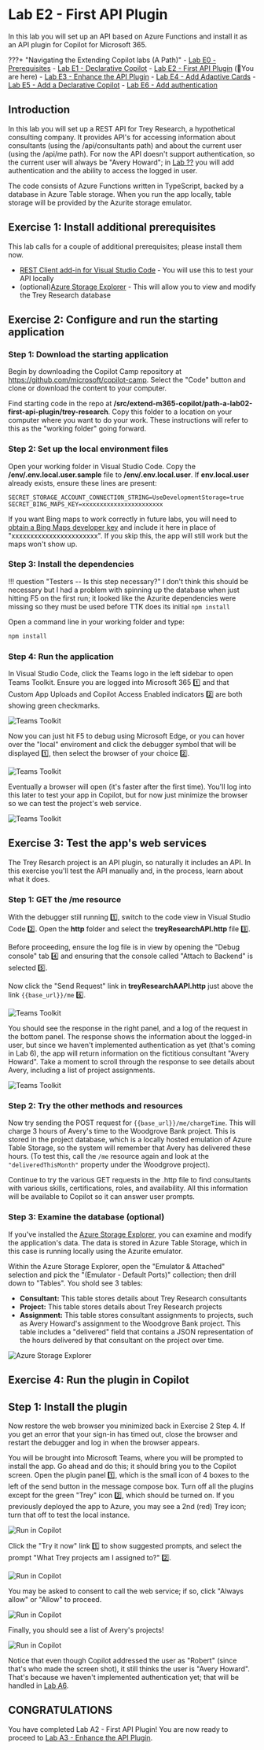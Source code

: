 # Lab E2 - First API Plugin

In this lab you will set up an API based on Azure Functions and install it as an API plugin for Copilot for Microsoft 365.

???+ "Navigating the Extending Copilot labs (A Path)"
    - [Lab E0 - Prerequisites](/copilot-camp/pages/extend-m365-copilot/00-prerequisites)
    - [Lab E1 - Declarative Copilot](/copilot-camp/pages/extend-m365-copilot/01-declarative-copilot)
    - [Lab E2 - First API Plugin](/copilot-camp/pages/extend-m365-copilot/02-api-plugin) (📍You are here)
    - [Lab E3 - Enhance the API Plugin](/copilot-camp/pages/extend-m365-copilot/03-enhance-api-plugin) 
    - [Lab E4 - Add Adaptive Cards](/copilot-camp/pages/extend-m365-copilot/04-add-adaptive-card)
    - [Lab E5 - Add a Declarative Copilot](/copilot-camp/pages/extend-m365-copilot/05-add-declarative-copilot)
    - [Lab E6 - Add authentication](/copilot-camp/pages/extend-m365-copilot/06-add-authentication)


## Introduction

In this lab you will set up a REST API for Trey Research, a hypothetical consulting company. It provides API's for accessing information about consultants (using the /api/consultants path) and about the current user (using the /api/me path). For now the API doesn't support authentication, so the current user will always be "Avery Howard"; in [Lab ??](#) you will add authentication and the ability to access the logged in user.

The code consists of Azure Functions written in TypeScript, backed by a database in Azure Table storage. When you run the app locally, table storage will be provided by the Azurite storage emulator.

## Exercise 1: Install additional prerequisites

This lab calls for a couple of additional prerequisites; please install them now.

* [REST Client add-in for Visual Studio Code](https://marketplace.visualstudio.com/items?itemName=humao.rest-client) - You will use this to test your API locally
* (optional)[Azure Storage Explorer](https://azure.microsoft.com/products/storage/storage-explorer) - This will allow you to view and modify the Trey Research database

## Exercise 2: Configure and run the starting application

### Step 1: Download the starting application

Begin by downloading the Copilot Camp repository at https://github.com/microsoft/copilot-camp. Select the "Code" button and clone or download the content to your computer.

Find starting code in the repo at **/src/extend-m365-copilot/path-a-lab02-first-api-plugin/trey-research**.
Copy this folder to a location on your computer where you want to do your work. These instructions will refer to this as the "working folder" going forward.

### Step 2: Set up the local environment files

Open your working folder in Visual Studio Code. Copy the **/env/.env.local.user.sample** file to **/env/.env.local.user**. If **env.local.user** already exists, ensure these lines are present:

~~~text
SECRET_STORAGE_ACCOUNT_CONNECTION_STRING=UseDevelopmentStorage=true
SECRET_BING_MAPS_KEY=xxxxxxxxxxxxxxxxxxxxxxx
~~~

If you want Bing maps to work correctly in future labs, you will need to [obtain a Bing Maps developer key](https://learn.microsoft.com/bingmaps/getting-started/bing-maps-dev-center-help/getting-a-bing-maps-key) and include it here in place of "xxxxxxxxxxxxxxxxxxxxxxx". If you skip this, the app will still work but the maps won't show up.

### Step 3: Install the dependencies

!!! question "Testers -- Is this step necessary?"
    I don't think this should be necessary but I had a problem with spinning up the database when just hitting F5 on the first run; it looked like the Azurite dependencies were missing so they must be used before TTK does its initial `npm install`

Open a command line in your working folder and type:

~~~sh
npm install
~~~

### Step 4: Run the application

In Visual Studio Code, click the Teams logo in the left sidebar to open Teams Toolkit. Ensure you are logged into Microsoft 365 1️⃣ and that Custom App Uploads and Copilot Access Enabled indicators 2️⃣ are both showing green checkmarks.

![Teams Toolkit](../../assets/images/extend-m365-copilot-02/run-in-ttk01.png)

Now you can just hit F5 to debug using Microsoft Edge, or you can hover over the "local" enviroment and click the debugger symbol that will be displayed 1️⃣, then select the browser of your choice 2️⃣.

![Teams Toolkit](../../assets/images/extend-m365-copilot-02/run-in-ttk02.png)

Eventually a browser will open (it's faster after the first time). You'll log into this later to test your app in Copilot, but for now just minimize the browser so we can test the project's web service.

![Teams Toolkit](../../assets/images/extend-m365-copilot-02/run-in-ttk03.png)

## Exercise 3: Test the app's web services

The Trey Resarch project is an API plugin, so naturally it includes an API. In this exercise you'll test the API manually and, in the process, learn about what it does. 

### Step 1: GET the /me resource

With the debugger still running 1️⃣, switch to the code view in Visual Studio Code 2️⃣. Open the **http** folder and select the **treyResearchAPI.http** file 3️⃣.

Before proceeding, ensure the log file is in view by opening the "Debug console" tab 4️⃣ and ensuring that the console called "Attach to Backend" is selected 5️⃣.

Now click the "Send Request" link in **treyResearchAAPI.http** just above the link `{{base_url}}/me` 6️⃣.

![Teams Toolkit](../../assets/images/extend-m365-copilot-02/run-in-ttk04.png)

You should see the response in the right panel, and a log of the request in the bottom panel. The response shows the information about the logged-in user, but since we haven't implemented authentication as yet (that's coming in Lab 6), the app will return information on the fictitious consultant "Avery Howard". Take a moment to scroll through the response to see details about Avery, including a list of project assignments.

![Teams Toolkit](../../assets/images/extend-m365-copilot-02/run-in-ttk05.png)

### Step 2: Try the other methods and resources

Now try sending the POST request for `{{base_url}}/me/chargeTime`. This will charge 3 hours of Avery's time to the Woodgrove Bank project. This is stored in the project database, which is a locally hosted emulation of Azure Table Storage, so the system will remember that Avery has delivered these hours. (To test this, call the `/me` resource again and look at the `"deliveredThisMonth"` property under the Woodgrove project).

Continue to try the various GET requests in the .http file to find consultants with various skills, certifications, roles, and availability. All this information will be available to Copilot so it can answer user prompts.

### Step 3: Examine the database (optional)

If you've installed the [Azure Storage Explorer](https://azure.microsoft.com/products/storage/storage-explorer), you can examine and modify the application's data. The data is stored in Azure Table Storage, which in this case is running locally using the Azurite emulator.

Within the Azure Storage Explorer, open the "Emulator & Attached" selection and pick the "(Emulator - Default Ports)" collection; then drill down to "Tables". You shold see 3 tables:

  * **Consultant:** This table stores details about Trey Research consultants
  * **Project:** This table stores details about Trey Research projects
  * **Assignment:** This table stores consultant assignments to projects, such as Avery Howard's assignment to the Woodgrove Bank project. This table includes a "delivered" field that contains a JSON representation of the hours delivered by that consultant on the project over time.

![Azure Storage Explorer](../../assets/images/extend-m365-copilot-02/azure-storage-explorer01.png)


## Exercise 4: Run the plugin in Copilot

## Step 1: Install the plugin

Now restore the web browser you minimized back in Exercise 2 Step 4. If you get an error that your sign-in has timed out, close the browser and restart the debugger and log in when the browser appears.

You will be brought into Microsoft Teams, where you will be prompted to install the app. Go ahead and do this; it should bring you to the Copilot screen. Open the plugin panel 1️⃣, which is the small icon of 4 boxes to the left of the send button in the message compose box. Turn off all the plugins except for the green "Trey" icon 2️⃣, which should be turned on. If you previously deployed the app to Azure, you may see a 2nd (red) Trey icon; turn that off to test the local instance.

![Run in Copilot](../../assets/images/extend-m365-copilot-02/run-in-copilot02.png)

Click the "Try it now" link 1️⃣ to show suggested prompts, and select the prompt "What Trey projects am I assigned to?" 2️⃣.

![Run in Copilot](../../assets/images/extend-m365-copilot-02/run-in-copilot03.png)

You may be asked to consent to call the web service; if so, click "Always allow" or "Allow" to proceed.

![Run in Copilot](../../assets/images/extend-m365-copilot-02/run-in-copilot04.png)

Finally, you should see a list of Avery's projects!

![Run in Copilot](../../assets/images/extend-m365-copilot-02/run-in-copilot05b.png)

Notice that even though Copilot addressed the user as "Robert" (since that's who made the screen shot), it still thinks the user is "Avery Howard". That's because we haven't implemented authentication yet; that will be handled in [Lab A6](06-add-authentication.md).

## CONGRATULATIONS

You have completed Lab A2 - First API Plugin!
You are now ready to proceed to [Lab A3 - Enhance the API Plugin](/copilot-camp/pages/extend-m365-copilot/03-enhance-api-plugin).



